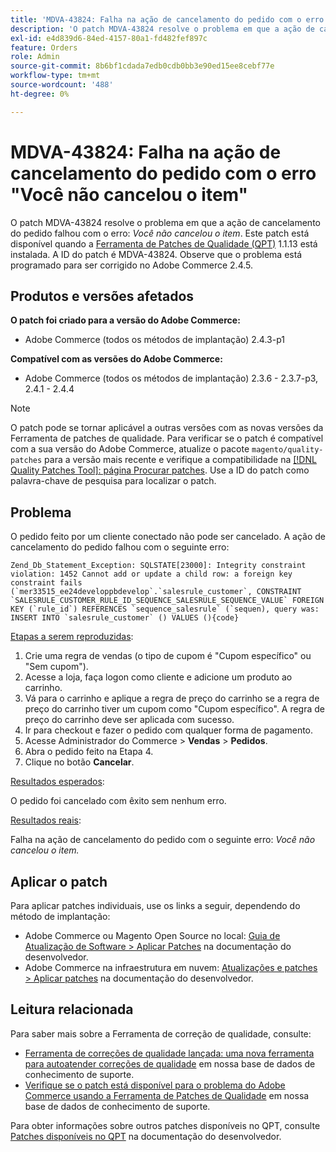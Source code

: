 ```yaml
---
title: 'MDVA-43824: Falha na ação de cancelamento do pedido com o erro "Você não cancelou o item"'
description: 'O patch MDVA-43824 resolve o problema em que a ação de cancelamento do pedido falhou com o erro: *Você não cancelou o item*. Este patch está disponível quando a [Ferramenta de correções de qualidade (QPT)](/help/announcements/adobe-commerce-announcements/magento-quality-patches-released-new-tool-to-self-serve-quality-patches.md) 1.1.13 está instalada. A ID do patch é MDVA-43824. Observe que o problema está programado para ser corrigido no Adobe Commerce 2.4.5.'
exl-id: e4d839d6-84ed-4157-80a1-fd482fef897c
feature: Orders
role: Admin
source-git-commit: 8b6bf1cdada7edb0cdb0bb3e90ed15ee8cebf77e
workflow-type: tm+mt
source-wordcount: '488'
ht-degree: 0%

---
```


# MDVA-43824: Falha na ação de cancelamento do pedido com o erro &quot;Você não cancelou o item&quot;

O patch MDVA-43824 resolve o problema em que a ação de cancelamento do pedido falhou com o erro: *Você não cancelou o item*. Este patch está disponível quando a [Ferramenta de Patches de Qualidade (QPT)](/help/announcements/adobe-commerce-announcements/magento-quality-patches-released-new-tool-to-self-serve-quality-patches.md) 1.1.13 está instalada. A ID do patch é MDVA-43824. Observe que o problema está programado para ser corrigido no Adobe Commerce 2.4.5.

## Produtos e versões afetados

**O patch foi criado para a versão do Adobe Commerce:**

* Adobe Commerce (todos os métodos de implantação) 2.4.3-p1

**Compatível com as versões do Adobe Commerce:**

* Adobe Commerce (todos os métodos de implantação) 2.3.6 - 2.3.7-p3, 2.4.1 - 2.4.4

>[!NOTE]
>
>O patch pode se tornar aplicável a outras versões com as novas versões da Ferramenta de patches de qualidade. Para verificar se o patch é compatível com a sua versão do Adobe Commerce, atualize o pacote `magento/quality-patches` para a versão mais recente e verifique a compatibilidade na [[!DNL Quality Patches Tool]: página Procurar patches](https://experienceleague.adobe.com/tools/commerce-quality-patches/index.html). Use a ID do patch como palavra-chave de pesquisa para localizar o patch.

## Problema

O pedido feito por um cliente conectado não pode ser cancelado. A ação de cancelamento do pedido falhou com o seguinte erro:

```
Zend_Db_Statement_Exception: SQLSTATE[23000]: Integrity constraint violation: 1452 Cannot add or update a child row: a foreign key constraint fails (`mer33515_ee24developpbdevelop`.`salesrule_customer`, CONSTRAINT `SALESRULE_CUSTOMER_RULE_ID_SEQUENCE_SALESRULE_SEQUENCE_VALUE` FOREIGN KEY (`rule_id`) REFERENCES `sequence_salesrule` (`sequen), query was: INSERT INTO `salesrule_customer` () VALUES (){code}
```

<u>Etapas a serem reproduzidas</u>:

1. Crie uma regra de vendas (o tipo de cupom é &quot;Cupom específico&quot; ou &quot;Sem cupom&quot;).
1. Acesse a loja, faça logon como cliente e adicione um produto ao carrinho.
1. Vá para o carrinho e aplique a regra de preço do carrinho se a regra de preço do carrinho tiver um cupom como &quot;Cupom específico&quot;. A regra de preço do carrinho deve ser aplicada com sucesso.
1. Ir para checkout e fazer o pedido com qualquer forma de pagamento.
1. Acesse Administrador do Commerce > **Vendas** > **Pedidos**.
1. Abra o pedido feito na Etapa 4.
1. Clique no botão **Cancelar**.

<u>Resultados esperados</u>:

O pedido foi cancelado com êxito sem nenhum erro.

<u>Resultados reais</u>:

Falha na ação de cancelamento do pedido com o seguinte erro: *Você não cancelou o item.*

## Aplicar o patch

Para aplicar patches individuais, use os links a seguir, dependendo do método de implantação:

* Adobe Commerce ou Magento Open Source no local: [Guia de Atualização de Software > Aplicar Patches](https://experienceleague.adobe.com/en/docs/commerce-operations/tools/quality-patches-tool/usage) na documentação do desenvolvedor.
* Adobe Commerce na infraestrutura em nuvem: [Atualizações e patches > Aplicar patches](https://experienceleague.adobe.com/en/docs/commerce-cloud-service/user-guide/develop/upgrade/apply-patches) na documentação do desenvolvedor.

## Leitura relacionada

Para saber mais sobre a Ferramenta de correção de qualidade, consulte:

* [Ferramenta de correções de qualidade lançada: uma nova ferramenta para autoatender correções de qualidade](/help/announcements/adobe-commerce-announcements/magento-quality-patches-released-new-tool-to-self-serve-quality-patches.md) em nossa base de dados de conhecimento de suporte.
* [Verifique se o patch está disponível para o problema do Adobe Commerce usando a Ferramenta de Patches de Qualidade](/help/support-tools/patches-available-in-qpt-tool/check-patch-for-magento-issue-with-magento-quality-patches.md) em nossa base de dados de conhecimento de suporte.

Para obter informações sobre outros patches disponíveis no QPT, consulte [Patches disponíveis no QPT](https://experienceleague.adobe.com/tools/commerce-quality-patches/index.html) na documentação do desenvolvedor.
